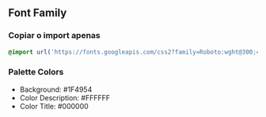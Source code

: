 ## Font Family

### Copiar o import apenas
```css
@import url('https://fonts.googleapis.com/css2?family=Roboto:wght@300;400;500;700&display=swap');
```

### Palette Colors

- Background: #1F4954
- Color Description: #FFFFFF
- Color Title: #000000


